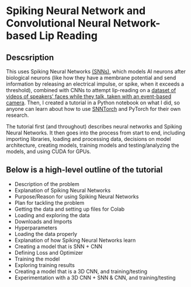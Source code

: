 # Spiking Neural Network and Convolutional Neural Network-based Lip Reading

## Descsription
This uses Spiking Neural Networks [(SNNs)](https://en.wikipedia.org/wiki/Spiking_neural_network), which models AI neurons after biological neurons (like how they have a membrane potential and send information by releasing an electrical impulse, or spike, when it exceeds a threshold), combined with CNNs to attempt lip-reading on a [dataset of videos of speakers' faces while they talk, taken with an event-based camera](https://sites.google.com/view/event-based-lipreading). Then, I created a tutorial in a Python notebook on what I did, so anyone can learn about how to use [SNNTorch](https://snntorch.readthedocs.io/en/latest/) and PyTorch for their own research.

The tutorial first (and throughout) describes neural networks and Spiking Neural Networks. It then goes into the process from start to end, including importing libraries, loading and processing data, decisions on model architecture, creating models, training models and testing/analyzing the models, and using CUDA for GPUs.

## Below is a high-level outline of the tutorial

* Description of the problem
* Explanation of Spiking Neural Networks
* Purpose/Reason for using Spiking Neural Networks
* Plan for tackling the problem 
* Getting the data and setting up files for Colab
* Loading and exploring the data
* Downloads and Imports
* Hyperparameters
* Loading the data properly
* Explanation of how Spiking Neural Networks learn
* Creating a model that is SNN + CNN
* Defining Loss and Optimizer
* Training the model
* Exploring training results
* Creating a model that is a 3D CNN, and training/testing
* Experimentation with a 3D CNN + SNN & CNN, and training/testing
